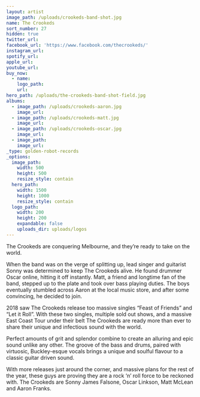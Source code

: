 ```yaml
---
layout: artist
image_path: /uploads/crookeds-band-shot.jpg
name: The Crookeds
sort_number: 27
hidden: true
twitter_url:
facebook_url: 'https://www.facebook.com/thecrookeds/'
instagram_url:
spotify_url:
apple_url:
youtube_url:
buy_now:
  - name:
    logo_path:
    url:
hero_path: /uploads/the-crookeds-band-shot-field.jpg
albums:
  - image_path: /uploads/crookeds-aaron.jpg
    image_url:
  - image_path: /uploads/crookeds-matt.jpg
    image_url:
  - image_path: /uploads/crookeds-oscar.jpg
    image_url:
  - image_path:
    image_url:
_type: golden-robot-records
_options:
  image_path:
    width: 500
    height: 500
    resize_style: contain
  hero_path:
    width: 1500
    height: 1000
    resize_style: contain
  logo_path:
    width: 200
    height: 200
    expandable: false
    uploads_dir: uploads/logos
---
```


The Crookeds are conquering Melbourne, and they’re ready to take on the world.

When the band was on the verge of splitting up, lead singer and guitarist Sonny was determined to keep The Crookeds alive. He found drummer Oscar online, hitting it off instantly. Matt, a friend and longtime fan of the band, stepped up to the plate and took over bass playing duties. The boys eventually stumbled across Aaron at the local music store, and after some convincing, he decided to join.

2018 saw The Crookeds release too massive singles “Feast of Friends” and “Let it Roll”. With these two singles, multiple sold out shows, and a massive East Coast Tour under their belt The Crookeds are ready more than ever to share their unique and infectious sound with the world.

Perfect amounts of grit and splendor combine to create an alluring and epic sound unlike any other. The groove of the bass and drums, paired with virtuosic, Buckley-esque vocals brings a unique and soulful flavour to a classic guitar driven sound.

With more releases just around the corner, and massive plans for the rest of the year, these guys are proving they are a rock ‘n’ roll force to be reckoned with. The Crookeds are Sonny James Falsone, Oscar Linkson, Matt McLean and Aaron Franks.
